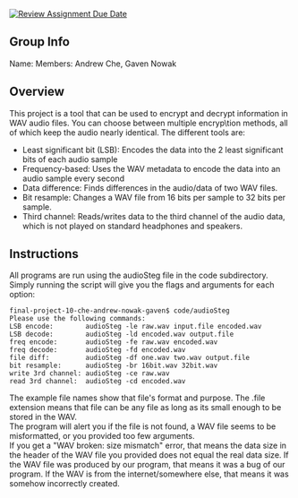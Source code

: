 [![Review Assignment Due Date](https://classroom.github.com/assets/deadline-readme-button-24ddc0f5d75046c5622901739e7c5dd533143b0c8e959d652212380cedb1ea36.svg)](https://classroom.github.com/a/ecp4su41)
## Group Info
Name: 
Members: Andrew Che, Gaven Nowak
## Overview
This project is a tool that can be used to encrypt and decrypt information in WAV audio files. You can choose between multiple encryp\tion methods, all of which keep the audio nearly identical. The different tools are:  
- Least significant bit (LSB): Encodes the data into the 2 least significant bits of each audio sample
- Frequency-based: Uses the WAV metadata to encode the data into an audio sample every second
- Data difference: Finds differences in the audio/data of two WAV files.
- Bit resample: Changes a WAV file from 16 bits per sample to 32 bits per sample.
- Third channel: Reads/writes data to the third channel of the audio data, which is not played on standard headphones and speakers.
## Instructions
All programs are run using the audioSteg file in the code subdirectory.  
Simply running the script will give you the flags and arguments for each option:  
```
final-project-10-che-andrew-nowak-gaven$ code/audioSteg
Please use the following commands:
LSB encode:        audioSteg -le raw.wav input.file encoded.wav
LSB decode:        audioSteg -ld encoded.wav output.file
freq encode:       audioSteg -fe raw.wav encoded.wav
freq decode:       audioSteg -fd encoded.wav
file diff:         audioSteg -df one.wav two.wav output.file
bit resample:      audioSteg -br 16bit.wav 32bit.wav
write 3rd channel: audioSteg -ce raw.wav
read 3rd channel:  audioSteg -cd encoded.wav
```  
The example file names show that file's format and purpose. The .file extension means that file can be any file as long as its small enough to be stored in the WAV.  
The program will alert you if the file is not found, a WAV file seems to be misformatted, or you provided too few arguments.  
If you get a "WAV broken: size mismatch" error, that means the data size in the header of the WAV file you provided does not equal the real data size. If the WAV file was produced by our program, that means it was a bug of our program. If the WAV is from the internet/somewhere else, that means it was somehow incorrectly created.